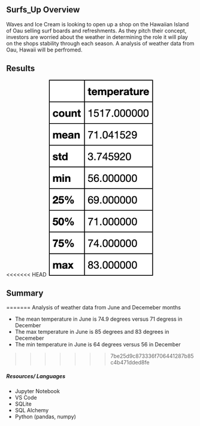 ## Surfs_Up Overview
Waves and Ice Cream is looking to open up a shop on the Hawaiian Island of Oau selling surf boards and refreshments. As they pitch their concept, investors are worried about the weather in determining the role it will play on the shops stability through each season. A analysis of weather data from Oau, Hawaii will be perfromed.
## Results
<<<<<<< HEAD
![Temperature.png](Temperature.png)
## Summary
=======
Analysis of weather data from June and Decemeber months
* The mean temperature in June is 74.9 degrees versus 71 degress in December
* The max temperature in June is 85 degrees and 83 degrees in Decemeber
* The min temperature in June is 64 degrees versus 56 in December 
>>>>>>> 7be25d9c873336f706441287b85c4b471dded8fe

##### Resources/ Languages 
* Jupyter Notebook
* VS Code
* SQLite
* SQL Alchemy
* Python (pandas, numpy)

